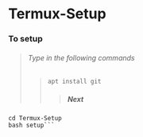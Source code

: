 # Termux-Setup

### To setup
>###### Type in the following commands 
>>`apt install git`
>>> ##### Next
```git clone 
cd Termux-Setup
bash setup```
